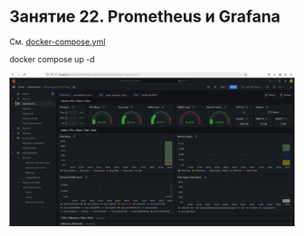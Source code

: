 # Занятие 22. Prometheus и Grafana

См. [docker-compose.yml](./docker-compose.yml) 

docker compose up -d  

![image info](./grafana.png)